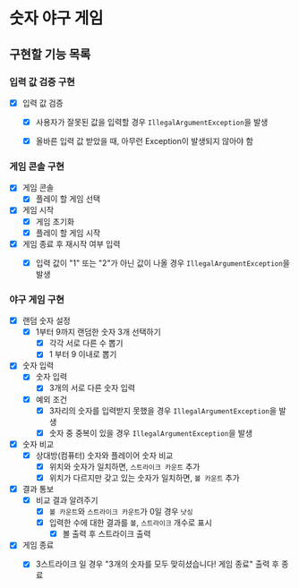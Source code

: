 # 숫자 야구 게임

## 구현할 기능 목록

### 입력 값 검증 구현

- [x] 입력 값 검증
    - [x] 사용자가 잘못된 값을 입력할 경우 `IllegalArgumentException`을 발생
    - [x] 올바른 입력 값 받았을 때, 아무런 Exception이 발생되지 않아야 함 


### 게임 콘솔 구현

- [x] 게임 콘솔
    - [x] 플레이 할 게임 선택

- [x] 게임 시작
    - [x] 게임 초기화
    - [x] 플레이 할 게임 시작

- [x] 게임 종료 후 재시작 여부 입력
    - [x] 입력 값이 "1" 또는 "2"가 아닌 값이 나올 경우 `IllegalArgumentException`을 발생


### 야구 게임 구현

- [x] 랜덤 숫자 설정
    - [x] 1부터 9까지 랜덤한 숫자 3개 선택하기
        - [x] 각각 서로 다른 수 뽑기
        - [x] 1 부터 9 이내로 뽑기

- [x] 숫자 입력
    - [x] 숫자 입력
        - [x] 3개의 서로 다른 숫자 입력
    - [x] 예외 조건
        - [x] 3자리의 숫자를 입력받지 못했을 경우 `IllegalArgumentException`을 발생
        - [x] 숫자 중 중복이 있을 경우 `IllegalArgumentException`을 발생

- [x] 숫자 비교
    - [x] 상대방(컴퓨터) 숫자와 플레이어 숫자 비교
        - [x] 위치와 숫자가 일치하면, `스트라이크 카운트` 추가
        - [x] 위치가 다르지만 갖고 있는 숫자가 일치하면, `볼 카운트` 추가

- [x] 결과 통보
    - [x] 비교 결과 알려주기
        - [x] `볼 카운트`와 `스트라이크 카운트`가 0일 경우 `낫싱` 
        - [x] 입력한 수에 대한 결과를 `볼`, `스트라이크` 개수로 표시
            - [x] 볼 출력 후 스트라이크 출력
 
- [x] 게임 종료
    - [x] 3스트라이크 일 경우 "3개의 숫자를 모두 맞히셨습니다! 게임 종료" 출력 후 종료



